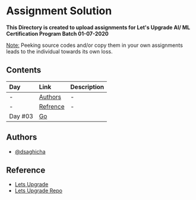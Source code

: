 
# Assignment Solution

**This Directory is created to upload assignments for Let's Upgrade AI/ ML Certification Program Batch 01-07-2020**

<ins>Note:</ins> Peeking source codes and/or copy them in your own assignments leads to the individual towards its own loss.

## Contents

| Day | Link     | Description|
| :-------- | :------- | :------------------------- |
|-|[Authors](#authors)|-|
|-|[Refrence](#reference)|-|
| Day #03| [Go]()|  |

## Authors

- [@dsaghicha](https://github.com/DSAghicha)

## Reference

- [Lets Upgrade](https://letsupgrade.in/)
- [Lets Upgrade Repo](https://github.com/LetsUpgrade/AI-ML-July-2020)

